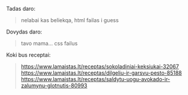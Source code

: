 Tadas daro:
> nelabai kas beliekqa, html failas i guess

Dovydas daro:
> tavo mama...
> css failus

Koki bus receptai: 
>https://www.lamaistas.lt/receptas/sokoladiniai-keksiukai-32067
>https://www.lamaistas.lt/receptas/dilgeliu-ir-garsvu-pesto-85188
>https://www.lamaistas.lt/receptas/saldytu-uogu-avokado-ir-zalumynu-glotnutis-80993

